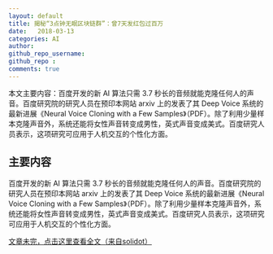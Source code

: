 ```yaml
---
layout: default
title: 揭秘“3点钟无眠区块链群”：曾7天发红包过百万
date:   2018-03-13
categories: AI
author: 
github_repo_username: 
github_repo : 
comments: true
---
```


本文主要内容：百度开发的新 AI 算法只需 3.7 秒长的音频就能克隆任何人的声音。百度研究院的研究人员在预印本网站 arxiv 上的发表了其 Deep Voice 系统的最新进展《Neural Voice Cloning with a Few Samples》（PDF）。除了利用少量样本克隆声音外，系统还能将女性声音转变成男性，英式声音变成美式。百度研究人员表示，这项研究可应用于人机交互的个性化方面。

<!-- more -->





## 主要内容

百度开发的新 AI 算法只需 3.7 秒长的音频就能克隆任何人的声音。百度研究院的研究人员在预印本网站 arxiv 上的发表了其 Deep Voice 系统的最新进展《Neural Voice Cloning with a Few Samples》（PDF）。除了利用少量样本克隆声音外，系统还能将女性声音转变成男性，英式声音变成美式。百度研究人员表示，这项研究可应用于人机交互的个性化方面。

[文章未完，点击这里查看全文（来自solidot）](https://www.solidot.org/story?sid=55733&from=singlemessage&isappinstalled=0)